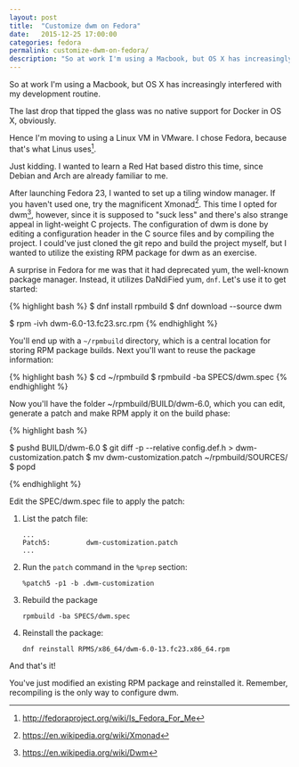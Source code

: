 ```yaml
---
layout: post
title:  "Customize dwm on Fedora"
date:   2015-12-25 17:00:00
categories: fedora
permalink: customize-dwm-on-fedora/
description: "So at work I'm using a Macbook, but OS X has increasingly interfered with my development routine. The last drop that tipped the glass was no native support for Docker in OS X, obviously. Hence I'm moving to using a Linux VM in VMware. I chose Fedora, because that's what Linus uses. Just kidding. I wanted to learn a Red Hat based distro this time, since Debian and Arch are already familiar to me."
---
```


So at work I'm using a Macbook, but OS X has increasingly interfered with my development routine.

The last drop that tipped the glass was no native support for Docker in OS X, obviously.

Hence I'm moving to using a Linux VM in VMware. I chose Fedora, because that's what Linus uses[^1]. 

[^1]:<http://fedoraproject.org/wiki/Is_Fedora_For_Me>

Just kidding. I wanted to learn a Red Hat based distro this time, since Debian and Arch are already familiar to me.

After launching Fedora 23, I wanted to set up a tiling window manager. If you haven't used one, try the magnificent Xmonad[^2]. This time I opted for dwm[^3], however, since it is supposed to "suck less" and there's also strange appeal in light-weight C projects. The configuration of dwm is done by editing a configuration header in the C source files and by compiling the project. I could've just cloned the git repo and build the project myself, but I wanted to utilize the existing RPM package for dwm as an exercise.

[^2]:<https://en.wikipedia.org/wiki/Xmonad>
[^3]:<https://en.wikipedia.org/wiki/Dwm>

A surprise in Fedora for me was that it had deprecated yum, the well-known package manager. Instead, it utilizes DaNdiFied yum, `dnf`. Let's use it to get started:

{% highlight bash %}
$ dnf install rpmbuild
$ dnf download --source dwm

$ rpm -ivh dwm-6.0-13.fc23.src.rpm
{% endhighlight %}

You'll end up with a ```~/rpmbuild``` directory, which is a central location for storing RPM package builds. Next you'll want to reuse the package information:

{% highlight bash %}
$ cd ~/rpmbuild
$ rpmbuild -ba SPECS/dwm.spec
{% endhighlight %}

Now you'll have the folder ~/rpmbuild/BUILD/dwm-6.0, which you can edit, generate a patch and make RPM apply it on the build phase:

{% highlight bash %}

$ pushd BUILD/dwm-6.0 
$ git diff -p --relative config.def.h > dwm-customization.patch
$ mv dwm-customization.patch ~/rpmbuild/SOURCES/
$ popd
 
{% endhighlight %}

Edit the SPEC/dwm.spec file to apply the patch:

1. List the patch file:
	
	```
	...
	Patch5:         dwm-customization.patch
	...
	```

2. Run the `patch` command in the `%prep` section:

	```%patch5 -p1 -b .dwm-customization```

3. Rebuild the package

	```rpmbuild -ba SPECS/dwm.spec```

4. Reinstall the package:

	```dnf reinstall RPMS/x86_64/dwm-6.0-13.fc23.x86_64.rpm```

And that's it!

You've just modified an existing RPM package and reinstalled it. Remember, recompiling is the only way to configure dwm.
